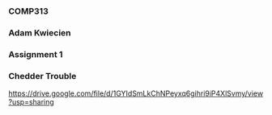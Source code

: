 ### COMP313
### Adam Kwiecien
### Assignment 1
### Chedder Trouble
https://drive.google.com/file/d/1GYIdSmLkChNPeyxq6gihri9iP4XlSvmy/view?usp=sharing 

